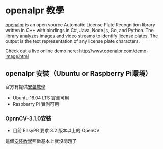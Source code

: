 # openalpr 教學

[openalpr](https://github.com/openalpr/openalpr) is an open source Automatic License Plate Recognition library written in C++ with bindings in C#, Java, Node.js, Go, and Python. The library analyzes images and video streams to identify license plates. The output is the text representation of any license plate characters.

Check out a live online demo here: http://www.openalpr.com/demo-image.html

## openalpr 安裝（Ubuntu or Raspberry Pi環境）

官方有提供[安裝教學](https://github.com/openalpr/openalpr/wiki/Compilation-instructions-(Ubuntu-Linux))
- Ubuntu 16.04 LTS 實測可用
- Raspbarry Pi 實測可用

### OpnnCV-3.1.0安裝

- 目前 EasyPR 要求 3.2 版本以上的 OpenCV

這個[安裝教學](https://www.pyimagesearch.com/2016/10/24/ubuntu-16-04-how-to-install-opencv/)照做基本上就沒問題了

####
